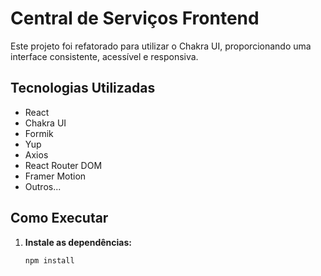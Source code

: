 # Central de Serviços Frontend

Este projeto foi refatorado para utilizar o Chakra UI, proporcionando uma interface consistente, acessível e responsiva.

## Tecnologias Utilizadas

- React
- Chakra UI
- Formik
- Yup
- Axios
- React Router DOM
- Framer Motion
- Outros...

## Como Executar

1. **Instale as dependências:**

   ```bash
   npm install
